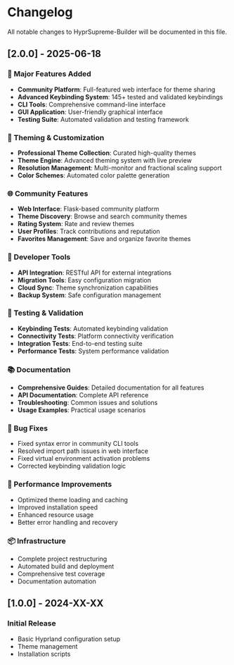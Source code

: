 # Changelog

All notable changes to HyprSupreme-Builder will be documented in this file.

## [2.0.0] - 2025-06-18

### 🌟 Major Features Added
- **Community Platform**: Full-featured web interface for theme sharing
- **Advanced Keybinding System**: 145+ tested and validated keybindings
- **CLI Tools**: Comprehensive command-line interface
- **GUI Application**: User-friendly graphical interface
- **Testing Suite**: Automated validation and testing framework

### 🎨 Theming & Customization
- **Professional Theme Collection**: Curated high-quality themes
- **Theme Engine**: Advanced theming system with live preview
- **Resolution Management**: Multi-monitor and fractional scaling support
- **Color Schemes**: Automated color palette generation

### 🌐 Community Features
- **Web Interface**: Flask-based community platform
- **Theme Discovery**: Browse and search community themes
- **Rating System**: Rate and review themes
- **User Profiles**: Track contributions and reputation
- **Favorites Management**: Save and organize favorite themes

### 🔧 Developer Tools
- **API Integration**: RESTful API for external integrations
- **Migration Tools**: Easy configuration migration
- **Cloud Sync**: Theme synchronization capabilities
- **Backup System**: Safe configuration management

### 🧪 Testing & Validation
- **Keybinding Tests**: Automated keybinding validation
- **Connectivity Tests**: Platform connectivity verification
- **Integration Tests**: End-to-end testing suite
- **Performance Tests**: System performance validation

### 📚 Documentation
- **Comprehensive Guides**: Detailed documentation for all features
- **API Documentation**: Complete API reference
- **Troubleshooting**: Common issues and solutions
- **Usage Examples**: Practical usage scenarios

### 🐛 Bug Fixes
- Fixed syntax error in community CLI tools
- Resolved import path issues in web interface
- Fixed virtual environment activation problems
- Corrected keybinding validation logic

### 🎯 Performance Improvements
- Optimized theme loading and caching
- Improved installation speed
- Enhanced resource usage
- Better error handling and recovery

### 📦 Infrastructure
- Complete project restructuring
- Automated build and deployment
- Comprehensive test coverage
- Documentation automation

## [1.0.0] - 2024-XX-XX

### Initial Release
- Basic Hyprland configuration setup
- Theme management
- Installation scripts
